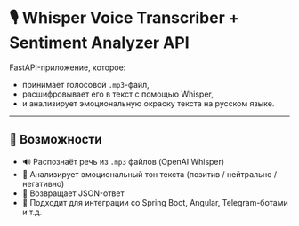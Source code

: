 # 🎙 Whisper Voice Transcriber + Sentiment Analyzer API

FastAPI-приложение, которое:
- принимает голосовой `.mp3`-файл,
- расшифровывает его в текст с помощью Whisper,
- и анализирует эмоциональную окраску текста на русском языке.

---

## 🚀 Возможности

- 🔊 Распознаёт речь из `.mp3` файлов (OpenAI Whisper)
- 🧠 Анализирует эмоциональный тон текста (позитив / нейтрально / негативно)
- 📄 Возвращает JSON-ответ
- 🧩 Подходит для интеграции со Spring Boot, Angular, Telegram-ботами и т.д.
